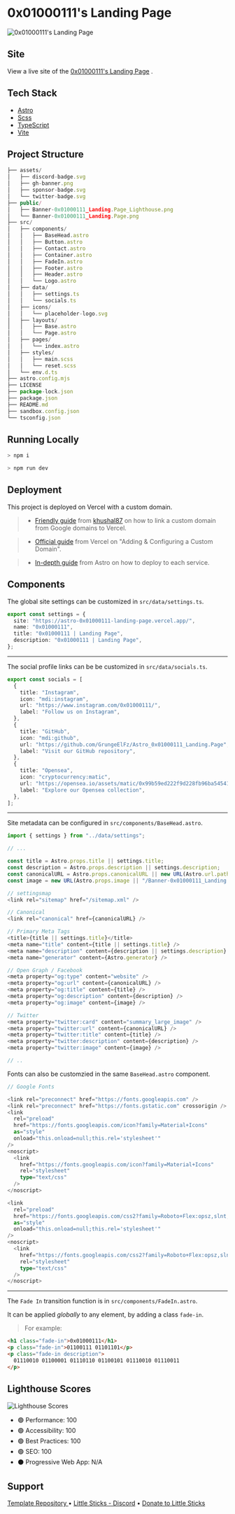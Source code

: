 # 0x01000111's Landing Page

![0x01000111's Landing Page](public/Banner-0x01000111_Landing.Page.png)

## Site

View a live site of the [0x01000111's Landing Page](http://www.0x01000111.io/) .

## Tech Stack

- [Astro](https://astro.build)
- [Scss](https://sass-lang.com/)
- [TypeScript](https://www.typescriptlang.org/)
- [Vite](https://vitejs.dev/guide/)

## Project Structure

```ts
├── assets/
│   ├── discord-badge.svg
│   ├── gh-banner.png
│   ├── sponsor-badge.svg
│   └── twitter-badge.svg
├── public/
│   ├── Banner-0x01000111_Landing.Page_Lighthouse.png
│   └── Banner-0x01000111_Landing.Page.png
├── src/
│   ├── components/
│   │   ├── BaseHead.astro
│   │   ├── Button.astro
│   │   ├── Contact.astro
│   │   ├── Container.astro
│   │   ├── FadeIn.astro
│   │   ├── Footer.astro
│   │   ├── Header.astro
│   │   └── Logo.astro
│   ├── data/
│   │   ├── settings.ts
│   │   └── socials.ts
│   ├── icons/
│   │   └── placeholder-logo.svg
│   ├── layouts/
│   │   ├── Base.astro
│   │   └── Page.astro
│   ├── pages/
│   │   └── index.astro
│   ├── styles/
│   │   ├── main.scss
│   │   └── reset.scss
│   └── env.d.ts
├── astro.config.mjs
├── LICENSE
├── package-lock.json
├── package.json
├── README.md
├── sandbox.config.json
└── tsconfig.json
```

## Running Locally

```bash
> npm i

> npm run dev
```

## Deployment

This project is deployed on Vercel with a custom domain.

> - [Friendly guide](https://gist.github.com/khushal87/81b7b74c4e5324b2ff29bbc51f059513) from [khushal87](https://gist.github.com/khushal87) on how to link a custom domain from Google domains to Vercel.

> - [Official guide](https://vercel.com/docs/concepts/projects/domains/add-a-domain) from Vercel on "Adding & Configuring a Custom Domain".

> - [In-depth guide](https://docs.astro.build/en/guides/deploy/) from Astro on how to deploy to each service.

## Components

The global site settings can be customized in `src/data/settings.ts`.

```ts
export const settings = {
  site: "https://astro-0x01000111-landing-page.vercel.app/",
  name: "0x01000111",
  title: "0x01000111 | Landing Page",
  description: "0x01000111 | Landing Page",
};
```

---

The social profile links can be be customized in `src/data/socials.ts`.

```ts
export const socials = [
  {
    title: "Instagram",
    icon: "mdi:instagram",
    url: "https://www.instagram.com/0x01000111/",
    label: "Follow us on Instagram",
  },
  {
    title: "GitHub",
    icon: "mdi:github",
    url: "https://github.com/GrungeElFz/Astro_0x01000111_Landing.Page",
    label: "Visit our GitHub repository",
  },
  {
    title: "Opensea",
    icon: "cryptocurrency:matic",
    url: "https://opensea.io/assets/matic/0x99b59ed222f9d228fb96ba54541731e8c6f1df64/1037/",
    label: "Explore our Opensea collection",
  },
];
```

---

Site metadata can be configured in `src/components/BaseHead.astro`.

```ts
import { settings } from "../data/settings";

// ...

const title = Astro.props.title || settings.title;
const description = Astro.props.description || settings.description;
const canonicalURL = Astro.props.canonicalURL || new URL(Astro.url.pathname, Astro.site);
const image = new URL(Astro.props.image || "/Banner-0x01000111_Landing.Page.png", Astro.site);

// settingsmap
<link rel="sitemap" href="/sitemap.xml" />

// Canonical
<link rel="canonical" href={canonicalURL} />

// Primary Meta Tags
<title>{title || settings.title}</title>
<meta name="title" content={title || settings.title} />
<meta name="description" content={description || settings.description} />
<meta name="generator" content={Astro.generator} />

// Open Graph / Facebook
<meta property="og:type" content="website" />
<meta property="og:url" content={canonicalURL} />
<meta property="og:title" content={title} />
<meta property="og:description" content={description} />
<meta property="og:image" content={image} />

// Twitter
<meta property="twitter:card" content="summary_large_image" />
<meta property="twitter:url" content={canonicalURL} />
<meta property="twitter:title" content={title} />
<meta property="twitter:description" content={description} />
<meta property="twitter:image" content={image} />

// ..
```

Fonts can also be customzied in the same `BaseHead.astro` component.

```ts
// Google Fonts

<link rel="preconnect" href="https://fonts.googleapis.com" />
<link rel="preconnect" href="https://fonts.gstatic.com" crossorigin />
<link
  rel="preload"
  href="https://fonts.googleapis.com/icon?family=Material+Icons"
  as="style"
  onload="this.onload=null;this.rel='stylesheet'"
/>
<noscript>
  <link
    href="https://fonts.googleapis.com/icon?family=Material+Icons"
    rel="stylesheet"
    type="text/css"
  />
</noscript>

<link
  rel="preload"
  href="https://fonts.googleapis.com/css2?family=Roboto+Flex:opsz,slnt,wdth,wght@8..144,-4,40,600;8..144,-4,59.1,600;8..144,-4,125,600&family=Open+Sans&display=swap"
  as="style"
  onload="this.onload=null;this.rel='stylesheet'"
/>
<noscript>
  <link
    href="https://fonts.googleapis.com/css2?family=Roboto+Flex:opsz,slnt,wdth,wght@8..144,-4,40,600;8..144,-4,59.1,600;8..144,-4,125,600&family=Open+Sans&display=swap"
    rel="stylesheet"
    type="text/css"
  />
</noscript>
```

---

The `Fade In` transition function is in `src/components/FadeIn.astro`.

It can be applied _globally_ to any element, by adding a class `fade-in`.

> For example:

```html
<h1 class="fade-in">0x01000111</h1>
<p class="fade-in">01100111 01101101</p>
<p class="fade-in description">
  01110010 01100001 01110110 01100101 01110010 01110011
</p>
```

## Lighthouse Scores

![Lighthouse Scores](public/Banner-0x01000111_Landing.Page_Lighthouse.png)

- 🟢 Performance: 100
- 🟢 Accessibility: 100
- 🟢 Best Practices: 100
- 🟢 SEO: 100
- ⚫️ Progressive Web App: N/A

## Support

[Template Repository ](https://github.com/littlesticks/cannonball)
• [Little Sticks - Discord](https://littlesticks.dev/discord)
• [Donate to Little Sticks](https://littlesticks.lemonsqueezy.com/checkout/buy/ce15f246-6ffb-417d-b380-0745aeef69a9)
